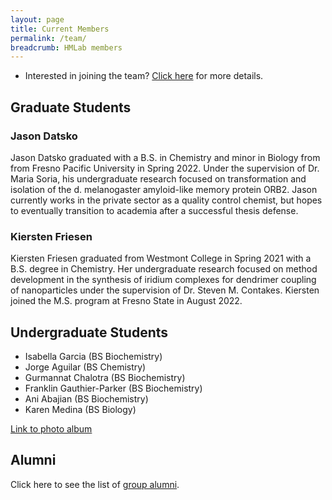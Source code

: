 ```yaml
---
layout: page
title: Current Members
permalink: /team/
breadcrumb: HMLab members
---
```


- Interested in joining the team? [Click here](/research/opportunities) for more details. 

## Graduate Students

### Jason Datsko

Jason Datsko graduated with a B.S. in Chemistry and minor in Biology from from Fresno Pacific University in Spring 2022. Under the supervision of Dr. Maria Soria, his undergraduate research focused on transformation and isolation of the d. melanogaster amyloid-like memory protein ORB2. Jason currently works in the private sector as a quality control chemist, but hopes to eventually transition to academia after a successful thesis defense.

### Kiersten Friesen

Kiersten Friesen graduated from Westmont College in Spring 2021 with a B.S. degree in Chemistry. Her undergraduate research focused on method development in the synthesis of iridium complexes for dendrimer coupling of nanoparticles under the supervision of Dr. Steven M. Contakes. Kiersten joined the M.S. program at Fresno State in August 2022.

## Undergraduate Students

* Isabella Garcia (BS Biochemistry)
* Jorge Aguilar (BS Chemistry)
* Gurmannat Chalotra (BS Biochemistry)
* Franklin Gauthier-Parker (BS Biochemistry)
* Ani Abajian (BS Biochemistry)
* Karen Medina (BS Biology)
<!-- * Jacqueline Aguilar () 
* Celine Irasusta (BS Biology) -->

 [Link to photo album](/team/photos)

## Alumni

Click here to see the list of [group alumni](/team/alumni). 